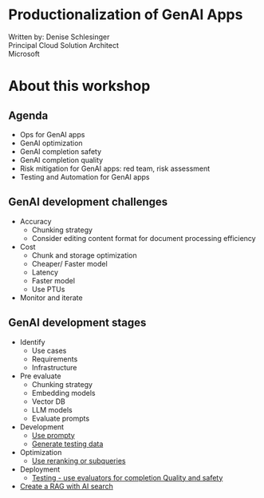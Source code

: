 # Productionalization of GenAI Apps
Written by: Denise Schlesinger  
Principal Cloud Solution Architect   
Microsoft  

# About this workshop
## Agenda
* Ops for GenAI apps
* GenAI optimization
* GenAI completion safety 
* GenAI completion quality
* Risk mitigation for GenAI apps: red team, risk assessment 
* Testing and Automation for GenAI apps	 

## GenAI development challenges
* Accuracy
    * Chunking strategy
    * Consider editing content format for document processing efficiency
* Cost
    * Chunk and storage optimization
    * Cheaper/ Faster model
    * Latency
    * Faster model 
    * Use PTUs
* Monitor and iterate

## GenAI development stages
* Identify
    * Use cases
    * Requirements 
    * Infrastructure
* Pre evaluate 
    * Chunking strategy 
    * Embedding models
    * Vector DB
    * LLM models
    * Evaluate prompts
* Development
    * [Use prompty](https://github.com/denisa-ms/advanced-genai-apps/tree/main/5-E2E)
    * [Generate testing data](https://github.com/denisa-ms/advanced-genai-apps/tree/main/1-Preparation)
* Optimization
    * [Use reranking or subqueries](https://github.com/denisa-ms/advanced-genai-apps/tree/main/2-Optimization)
* Deployment
    * [Testing - use evaluators for completion Quality and safety](https://github.com/denisa-ms/advanced-genai-apps/tree/main/3-Completion%20Quality%20and%20Safety)
* [Create a RAG with AI search](https://github.com/denisa-ms/advanced-genai-apps/tree/main/6-Rag%20with%20AI%20search)
